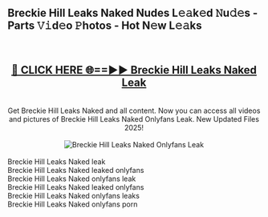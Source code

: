 <h2>Breckie Hill Leaks Naked Nudes L𝚎𝚊k𝚎d 𝙽u𝚍𝚎s - Parts 𝚅𝚒d𝚎o 𝙿hotos - Hot N𝚎w L𝚎𝚊ks</h2>
<br>
<div align="center">
<h2><a href="https://213.232.235.80/live/video.php?q=breckie-hill-leaks-naked" rel="nofollow">🔴 CLICK HERE 🌐==►► Breckie Hill Leaks Naked Leak</a></h2>
<br>
Get Breckie Hill Leaks Naked and all content. Now you can access all videos and pictures of Breckie Hill Leaks Naked Onlyfans Leak. New Updated Files 2025!
<br>
<br>
<a href="https://213.232.235.80/live/video.php?q=breckie-hill-leaks-naked" rel="nofollow" data-target="animated-image.originalLink"><img src="https://i.imgur.com/1EjSzPs.png" alt="Breckie Hill Leaks Naked Onlyfans Leak" style="max-width: 100%; display: inline-block;" data-target="animated-image.originalImage"></a>
</div>
<br>
Breckie Hill Leaks Naked leak<br>
Breckie Hill Leaks Naked leaked onlyfans<br>
Breckie Hill Leaks Naked onlyfans leak<br>
Breckie Hill Leaks Naked leaked onlyfans<br>
Breckie Hill Leaks Naked onlyfans leaks<br>
Breckie Hill Leaks Naked onlyfans porn
